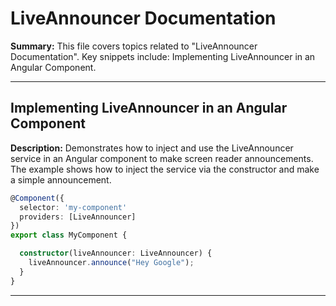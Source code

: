 # LiveAnnouncer Documentation

**Summary:** This file covers topics related to "LiveAnnouncer Documentation". Key snippets include: Implementing LiveAnnouncer in an Angular Component.

---

## Implementing LiveAnnouncer in an Angular Component

**Description:** Demonstrates how to inject and use the LiveAnnouncer service in an Angular component to make screen reader announcements. The example shows how to inject the service via the constructor and make a simple announcement.

```typescript
@Component({
  selector: 'my-component'
  providers: [LiveAnnouncer]
})
export class MyComponent {

  constructor(liveAnnouncer: LiveAnnouncer) {
    liveAnnouncer.announce("Hey Google");
  }
}
```

---